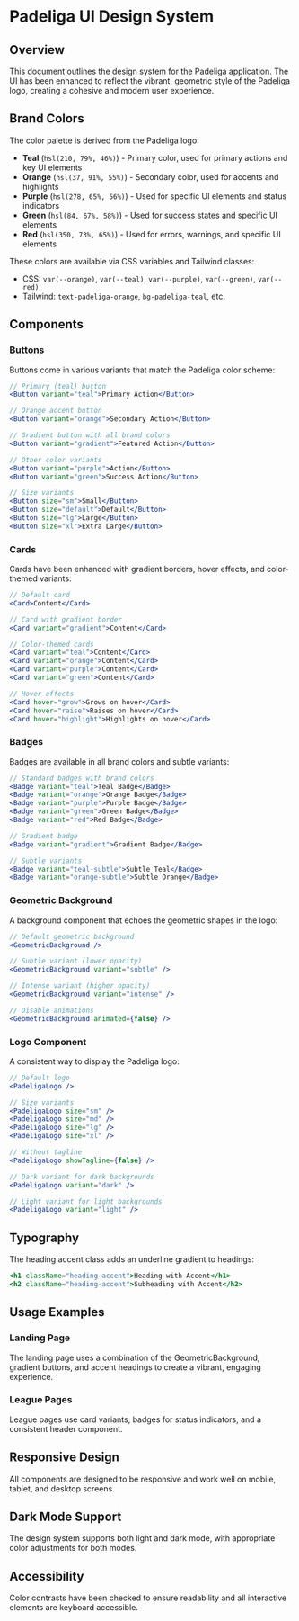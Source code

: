 # Padeliga UI Design System

## Overview

This document outlines the design system for the Padeliga application. The UI has been enhanced to reflect the vibrant, geometric style of the Padeliga logo, creating a cohesive and modern user experience.

## Brand Colors

The color palette is derived from the Padeliga logo:

- **Teal** (`hsl(210, 79%, 46%)`) - Primary color, used for primary actions and key UI elements
- **Orange** (`hsl(37, 91%, 55%)`) - Secondary color, used for accents and highlights
- **Purple** (`hsl(278, 65%, 56%)`) - Used for specific UI elements and status indicators
- **Green** (`hsl(84, 67%, 58%)`) - Used for success states and specific UI elements
- **Red** (`hsl(350, 73%, 65%)`) - Used for errors, warnings, and specific UI elements

These colors are available via CSS variables and Tailwind classes:

- CSS: `var(--orange)`, `var(--teal)`, `var(--purple)`, `var(--green)`, `var(--red)`
- Tailwind: `text-padeliga-orange`, `bg-padeliga-teal`, etc.

## Components

### Buttons

Buttons come in various variants that match the Padeliga color scheme:

```jsx
// Primary (teal) button
<Button variant="teal">Primary Action</Button>

// Orange accent button
<Button variant="orange">Secondary Action</Button>

// Gradient button with all brand colors
<Button variant="gradient">Featured Action</Button>

// Other color variants
<Button variant="purple">Action</Button>
<Button variant="green">Success Action</Button>

// Size variants
<Button size="sm">Small</Button>
<Button size="default">Default</Button>
<Button size="lg">Large</Button>
<Button size="xl">Extra Large</Button>
```

### Cards

Cards have been enhanced with gradient borders, hover effects, and color-themed variants:

```jsx
// Default card
<Card>Content</Card>

// Card with gradient border
<Card variant="gradient">Content</Card>

// Color-themed cards
<Card variant="teal">Content</Card>
<Card variant="orange">Content</Card>
<Card variant="purple">Content</Card>
<Card variant="green">Content</Card>

// Hover effects
<Card hover="grow">Grows on hover</Card>
<Card hover="raise">Raises on hover</Card>
<Card hover="highlight">Highlights on hover</Card>
```

### Badges

Badges are available in all brand colors and subtle variants:

```jsx
// Standard badges with brand colors
<Badge variant="teal">Teal Badge</Badge>
<Badge variant="orange">Orange Badge</Badge>
<Badge variant="purple">Purple Badge</Badge>
<Badge variant="green">Green Badge</Badge>
<Badge variant="red">Red Badge</Badge>

// Gradient badge
<Badge variant="gradient">Gradient Badge</Badge>

// Subtle variants
<Badge variant="teal-subtle">Subtle Teal</Badge>
<Badge variant="orange-subtle">Subtle Orange</Badge>
```

### Geometric Background

A background component that echoes the geometric shapes in the logo:

```jsx
// Default geometric background
<GeometricBackground />

// Subtle variant (lower opacity)
<GeometricBackground variant="subtle" />

// Intense variant (higher opacity)
<GeometricBackground variant="intense" />

// Disable animations
<GeometricBackground animated={false} />
```

### Logo Component

A consistent way to display the Padeliga logo:

```jsx
// Default logo
<PadeligaLogo />

// Size variants
<PadeligaLogo size="sm" />
<PadeligaLogo size="md" />
<PadeligaLogo size="lg" />
<PadeligaLogo size="xl" />

// Without tagline
<PadeligaLogo showTagline={false} />

// Dark variant for dark backgrounds
<PadeligaLogo variant="dark" />

// Light variant for light backgrounds
<PadeligaLogo variant="light" />
```

## Typography

The heading accent class adds an underline gradient to headings:

```jsx
<h1 className="heading-accent">Heading with Accent</h1>
<h2 className="heading-accent">Subheading with Accent</h2>
```

## Usage Examples

### Landing Page

The landing page uses a combination of the GeometricBackground, gradient buttons, and accent headings to create a vibrant, engaging experience.

### League Pages

League pages use card variants, badges for status indicators, and a consistent header component.

## Responsive Design

All components are designed to be responsive and work well on mobile, tablet, and desktop screens.

## Dark Mode Support

The design system supports both light and dark mode, with appropriate color adjustments for both modes.

## Accessibility

Color contrasts have been checked to ensure readability and all interactive elements are keyboard accessible.
